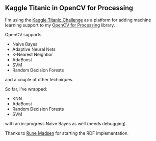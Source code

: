 ## Kaggle Titanic in OpenCV for Processing

I'm using the [Kaggle Titanic Challenge](http://www.kaggle.com/c/titanic-gettingStarted) as a platform for adding machine learning support to my [OpenCV for Processing](https://github.com/atduskgreg/opencv-processing) library.

OpenCV supports:

* Naive Bayes
* Adaptive Neural Nets
* K-Nearest Neighbor
* AdaBoost
* SVM
* Random Decision Forests

and a couple of other techniques.

So far, I've wrapped:

* KNN
* AdaBoost
* Random Decision Forests
* SVM

with an in-progress Naive Bayes as well (needs debugging).

Thanks to [Rune Madsen](http://github.com/runemadsen) for starting the RDF implementation.